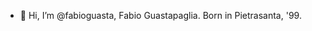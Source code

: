 - 👋 Hi, I’m @fabioguasta, Fabio Guastapaglia. Born in Pietrasanta, '99.

<!---
fabioguasta/fabioguasta is a ✨ special ✨ repository because its `README.md` (this file) appears on your GitHub profile.
You can click the Preview link to take a look at your changes.
--->
